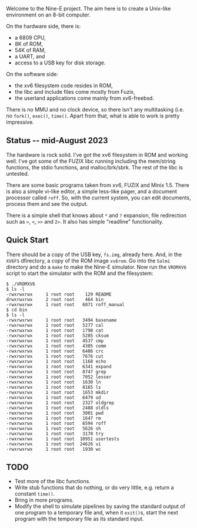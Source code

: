 Welcome to the Nine-E project. The aim here is to create a Unix-like
environment on an 8-bit computer.

On the hardware side, there is:
 - a 6809 CPU,
 - 8K of ROM,
 - 54K of RAM,
 - a UART, and
 - access to a USB key for disk storage.

On the software side:
 - the xv6 filesystem code resides in ROM,
 - the libc and include files come mostly from Fuzix,
 - the userland applications come mainly from xv6-freebsd.

There is no MMU and no clock device, so there isn't any multitasking
(i.e. no `fork()`, `exec()`, `time()`. Apart from that, what is able
to work is pretty impressive.

## Status -- mid-August 2023

The hardware is rock solid. I've got the xv6 filesystem in ROM and working well.
I've got some of the FUZIX libc running including the mem/string functions, the
stdio functions, and malloc/brk/sbrk. The rest of the libc is untested.

There are some basic programs taken from xv6, FUZIX and Minix 1.5. There is also
a simple vi-like editor, a simple less-like pager, and a document processor
called `roff`. So, with the current system, you can edit documents, process them
and see the output.

There is a simple shell that knows about `*` and `?` expansion, file redirection
such as `>`, `<`, `>>` and `2>`. It also has simple "readline" functionality.

## Quick Start

There should be a copy of the USB key, `fs.img`, already here.
And, in the `XV6FS` dfirectory, a copy of the ROM image `xv6rom`.
Go into the `Salmi` directory and do a `make` to make the Nine-E simulator.
Now run the `VROMXV6` script to start the simulator with the ROM and the
filesystem:

```
$ ./VROMXV6 
$ ls -l
-rwxrwxrwx     1 root root    129 README
drwxrwxrwx     2 root root    464 bin
-rwxrwxrwx     1 root root   6071 roff_manual
$ cd bin
$ ls -l
-rwxrwxrwx     1 root root   3494 basename
-rwxrwxrwx     1 root root   5277 cal
-rwxrwxrwx     1 root root   1798 cat
-rwxrwxrwx     1 root root   5285 cksum
-rwxrwxrwx     1 root root   4537 cmp
-rwxrwxrwx     1 root root   4305 comm
-rwxrwxrwx     1 root root   6486 crc
-rwxrwxrwx     1 root root   7676 cut
-rwxrwxrwx     1 root root   1168 echo
-rwxrwxrwx     1 root root   6341 expand
-rwxrwxrwx     1 root root   8747 grep
-rwxrwxrwx     1 root root   7052 lesser
-rwxrwxrwx     1 root root   1630 ln
-rwxrwxrwx     1 root root   8165 ls
-rwxrwxrwx     1 root root   1653 mkdir
-rwxrwxrwx     1 root root   6479 od
-rwxrwxrwx     1 root root   2327 oldgrep
-rwxrwxrwx     1 root root   2488 oldls
-rwxrwxrwx     1 root root   3001 pwd
-rwxrwxrwx     1 root root   1647 rm
-rwxrwxrwx     1 root root   6594 roff
-rwxrwxrwx     1 root root   5626 sh
-rwxrwxrwx     1 root root   3178 try
-rwxrwxrwx     1 root root  10951 usertests
-rwxrwxrwx     1 root root  24626 vi
-rwxrwxrwx     1 root root   1930 wc
```

## TODO

 - Test more of the libc functions.
 - Write stub functions that do nothing, or do
   very little, e.g. return a constant `time()`.
 - Bring in more programs.
 - Modify the shell to simulate pipelines by
   saving the standard output of one program to a 
   temporary file and, when it `exit()`s,
   start the next program with the temporary
   file as its standard input.
